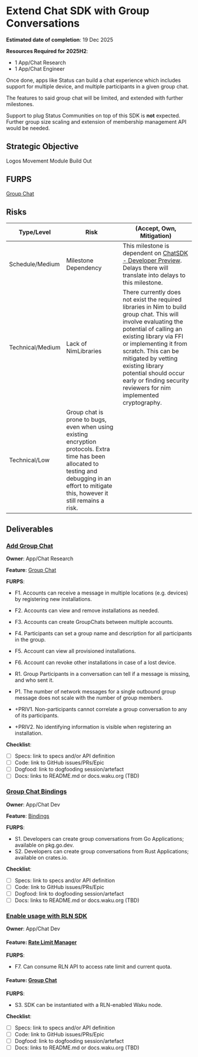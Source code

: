 # Extend Chat SDK with Group Conversations

**Estimated date of completion**: 19 Dec 2025

**Resources Required for 2025H2**:
- 1 App/Chat Research 
- 1 App/Chat Engineer

Once done, apps like Status can build a chat experience which includes support for multiple device, and multiple
participants in a given group chat.

The features to said group chat will be limited, and extended with further milestones.

Support to plug Status Communities on top of this SDK is **not** expected.
Further group size scaling and extension of membership management API would be needed. 

## Strategic Objective

Logos Movement Module Build Out

## FURPS

[Group Chat](/FURPS/application/group_chat.md)

## Risks

| Type/Level       | Risk                                                                                                                                                                                               | (Accept, Own, Mitigation)                                                                                                                                                                                                                                                                                                                           |
|------------------|----------------------------------------------------------------------------------------------------------------------------------------------------------------------------------------------------|-----------------------------------------------------------------------------------------------------------------------------------------------------------------------------------------------------------------------------------------------------------------------------------------------------------------------------------------------------|
| Schedule/Medium  | Milestone Dependency                                                                                                                                                                               | This milestone is dependent on [ChatSDK - Developer Preview](create_chat_sdk_mvp.md).   Delays there will translate into delays to this milestone.                                                                                                                                                                                                  |
| Technical/Medium | Lack of NimLibraries                                                                                                                                                                               | There currently does not exist the required libraries in Nim to build group chat. This will involve evaluating the potential of calling an existing library via FFI or implementing it from scratch. This can be mitigated by vetting existing library potential should occur early or finding security reviewers for nim implemented cryptography. |
| Technical/Low    | Group chat is prone to bugs, even when using existing encryption protocols. Extra time has been allocated to testing and debugging in an effort to mitigate this, however it still remains a risk. | 

## Deliverables

### [Add Group Chat](https://github.com/waku-org/pm/issues/346)

**Owner**: App/Chat Research

**Feature**: [Group Chat](/FURPS/application/group_chat.md)

**FURPS**:

- F1. Accounts can receive a message in multiple locations (e.g. devices) by registering new installations.
- F2. Accounts can view and remove installations as needed.
- F3. Accounts can create GroupChats between multiple accounts.
- F4. Participants can set a group name and description for all participants in the group. 
- F5. Account can view all provisioned installations.
- F6. Account can revoke other installations in case of a lost device.

- R1. Group Participants in a conversation can tell if a message is missing, and who sent it.

- P1. The number of network messages for a single outbound group message does not scale with the number of group members.

- +PRIV1. Non-participants cannot correlate a group conversation to any of its participants.
- +PRIV2. No identifying information is visible when registering an installation.

**Checklist**:

- [ ] Specs: link to specs and/or API definition
- [ ] Code: link to GitHub issues/PRs/Epic
- [ ] Dogfood: link to dogfooding session/artefact
- [ ] Docs: links to README.md or docs.waku.org (TBD)

### [Group Chat Bindings](https://github.com/waku-org/pm/issues/348)

**Owner**: App/Chat Dev

**Feature**: [Bindings](/FURPS/application/group_chat.md)

**FURPS**:

- S1. Developers can create group conversations from Go Applications; available on pkg.go.dev.
- S2. Developers can create group conversations from Rust Applications; available on crates.io.

**Checklist**:
- [ ] Specs: link to specs and/or API definition
- [ ] Code: link to GitHub issues/PRs/Epic
- [ ] Dogfood: link to dogfooding session/artefact
- [ ] Docs: links to README.md or docs.waku.org (TBD)

### [Enable usage with RLN SDK](https://github.com/waku-org/pm/issues/347)

**Owner**: App/Chat Dev

#### **Feature**: [Rate Limit Manager](/FURPS/application/rate_limit_manager.md)

**FURPS**:
- F7. Can consume RLN API to access rate limit and current quota.

#### **Feature**: [Group Chat](/FURPS/application/group_chat.md)

**FURPS**:
- S3. SDK can be instantiated with a RLN-enabled Waku node.

**Checklist**:
- [ ] Specs: link to specs and/or API definition
- [ ] Code: link to GitHub issues/PRs/Epic
- [ ] Dogfood: link to dogfooding session/artefact
- [ ] Docs: links to README.md or docs.waku.org (TBD)